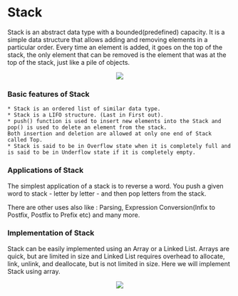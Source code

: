 # Stack
Stack is an abstract data type with a bounded(predefined) capacity. 
It is a simple data structure that allows adding and removing elements in a particular order. 
Every time an element is added, it goes on the top of the stack, 
the only element that can be removed is the element that was at the top of the stack, just like a pile of objects.
<p align="center">
<img src="http://www.studytonight.com/data-structures/images/stack-data-structure.png"?raw="true">
</p>

### Basic features of Stack

    * Stack is an ordered list of similar data type.
    * Stack is a LIFO structure. (Last in First out).
    * push() function is used to insert new elements into the Stack and pop() is used to delete an element from the stack. 
    Both insertion and deletion are allowed at only one end of Stack called Top.
    * Stack is said to be in Overflow state when it is completely full and is said to be in Underflow state if it is completely empty.

### Applications of Stack
The simplest application of a stack is to reverse a word. You push a given word to stack - 
letter by letter - and then pop letters from the stack.

There are other uses also like : Parsing, Expression Conversion(Infix to Postfix, Postfix to Prefix etc) and many more.

### Implementation of Stack

Stack can be easily implemented using an Array or a Linked List. 
Arrays are quick, but are limited in size and Linked List requires overhead to allocate, 
link, unlink, and deallocate, but is not limited in size. Here we will implement Stack using array.
<p align="center">
<img src="http://www.studytonight.com/data-structures/images/stack-implementation.png"?raw="true">
</p>
